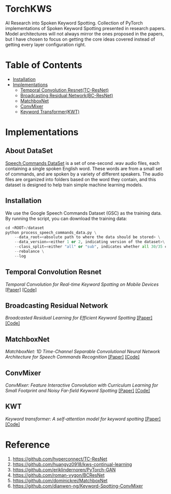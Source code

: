 # TorchKWS
AI Research into Spoken Keyword Spotting. 
Collection of PyTorch implementations of Spoken Keyword Spotting presented in research papers.
Model architectures will not always mirror the ones proposed in the papers, but I have chosen to focus on getting the core ideas covered instead of getting every layer configuration right. 

# Table of Contents
  * [Installation](#installation)
  * [Implementations](#implementations)
    + [Temporal Convolution Resnet(TC-ResNet)](#temporal-convolution-resnet)
    + [Broadcasting Residual Network(BC-ResNet)](#broadcasting-residual-network)
    + [MatchboxNet](#matchboxnet)
    + [ConvMixer](#convmixer)
    + [Keyword Transformer(KWT)](#kwt)


# Implementations
## About DataSet
[Speech Commands DataSet](https://ai.googleblog.com/2017/08/launching-speech-commands-dataset.html) is a set of one-second .wav audio files, each containing a single spoken English word.
These words are from a small set of commands, and are spoken by a variety of different speakers.
The audio files are organized into folders based on the word they contain, and this dataset is designed to help train simple machine learning models.

## Installation
We use the Google Speech Commands Dataset (GSC) as the training data. By running the script, you can download the training data:

```python
cd <ROOT>/dataset
python process_speech_commands_data.py \
    --data_root=<absolute path to where the data should be stored> \
    --data_version=<either 1 or 2, indicating version of the dataset>\
    --class_split=<either "all" or "sub", indicates whether all 30/35 classes should be used, or the 10+2 split should be used> \
    --rebalance \
    --log
```

## Temporal Convolution Resnet
_Temporal Convolution for Real-time Keyword Spotting on Mobile Devices_
[[Paper]](https://arxiv.org/abs/1904.03814) [[Code]](networks/tcresnet.py)

## Broadcasting Residual Network
_Broadcasted Residual Learning for Efficient Keyword Spotting_
[[Paper]](https://arxiv.org/abs/2106.04140) [[Code]](networks/bcresnet.py)

## MatchboxNet
_MatchboxNet: 1D Time-Channel Separable Convolutional Neural Network Architecture for Speech Commands Recognition_
[[Paper]](https://arxiv.org/abs/2004.08531) [[Code]](networks/matchboxnet.py)

## ConvMixer
_ConvMixer: Feature Interactive Convolution with Curriculum Learning for Small Footprint and Noisy Far-field Keyword Spotting_
[[Paper]](https://arxiv.org/abs/2201.05863) [[Code]](networks/convmixer.py)

## KWT
_Keyword transformer: A self-attention model for keyword spotting_
[[Paper]](https://arxiv.org/abs/2104.00769) [[Code]](network/kwt.py)

# Reference
1. https://github.com/hyperconnect/TC-ResNet
2. https://github.com/huangyz0918/kws-continual-learning
3. https://github.com/eriklindernoren/PyTorch-GAN
4. https://github.com/roman-vygon/BCResNet
5. https://github.com/dominickrei/MatchboxNet
6. https://github.com/dianwen-ng/Keyword-Spotting-ConvMixer
